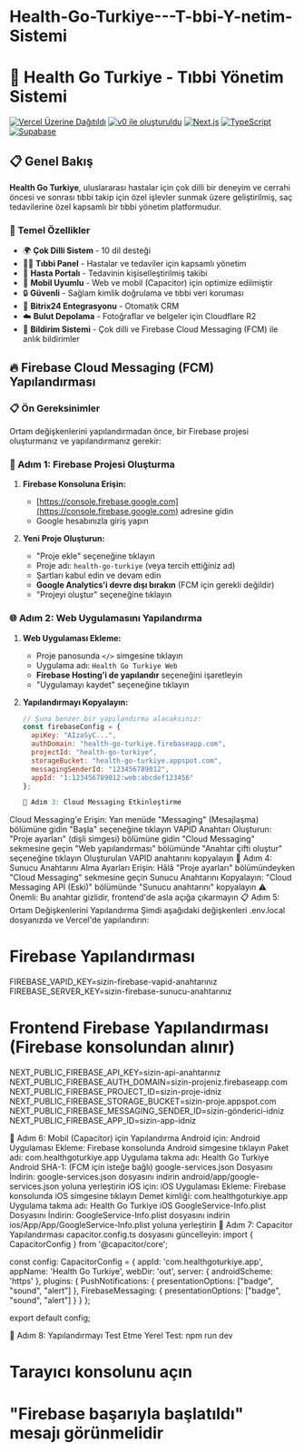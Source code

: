# Health-Go-Turkiye---T-bbi-Y-netim-Sistemi
# 🏥 Health Go Turkiye - Tıbbi Yönetim Sistemi

[![Vercel Üzerine Dağıtıldı](https://img.shields.io/badge/Vercel%20Üzerine%20Dağıtıldı-Vercel-black?style=for-the-badge&logo=vercel)](https://vercel.com/diegaosxs-projects/v0-fitnessbookingapp3)
[![v0 ile oluşturuldu](https://img.shields.io/badge/v0.dev%20ile%20Oluşturuldu-black?style=for-the-badge)](https://v0.dev/chat/projects/H6UTs6rk1h1)
[![Next.js](https://img.shields.io/badge/Next.js-14-black?style=for-the-badge&logo=next.js)](https://nextjs.org/)
[![TypeScript](https://img.shields.io/badge/TypeScript-5-blue?style=for-the-badge&logo=typescript)](https://www.typescriptlang.org/)
[![Supabase](https://img.shields.io/badge/Supabase-Veritabanı-green?style=for-the-badge&logo=supabase)](https://supabase.com/)

## 📋 Genel Bakış

**Health Go Turkiye**, uluslararası hastalar için çok dilli bir deneyim ve cerrahi öncesi ve sonrası tıbbi takip için özel işlevler sunmak üzere geliştirilmiş, saç tedavilerine özel kapsamlı bir tıbbi yönetim platformudur.

### 🌟 Temel Özellikler

- 🌍 **Çok Dilli Sistem** - 10 dil desteği
- 👨‍⚕️ **Tıbbi Panel** - Hastalar ve tedaviler için kapsamlı yönetim
- 👤 **Hasta Portalı** - Tedavinin kişiselleştirilmiş takibi
- 📱 **Mobil Uyumlu** - Web ve mobil (Capacitor) için optimize edilmiştir
- 🔒 **Güvenli** - Sağlam kimlik doğrulama ve tıbbi veri koruması
- 🔗 **Bitrix24 Entegrasyonu** - Otomatik CRM
- ☁️ **Bulut Depolama** - Fotoğraflar ve belgeler için Cloudflare R2
- 🔔 **Bildirim Sistemi** - Çok dilli ve Firebase Cloud Messaging (FCM) ile anlık bildirimler

## 🔥 Firebase Cloud Messaging (FCM) Yapılandırması

### 📋 Ön Gereksinimler

Ortam değişkenlerini yapılandırmadan önce, bir Firebase projesi oluşturmanız ve yapılandırmanız gerekir:

### 🚀 Adım 1: Firebase Projesi Oluşturma

1. **Firebase Konsoluna Erişin:**
   - [https://console.firebase.google.com](https://console.firebase.google.com) adresine gidin
   - Google hesabınızla giriş yapın

2. **Yeni Proje Oluşturun:**
   - "Proje ekle" seçeneğine tıklayın
   - Proje adı: `health-go-turkiye` (veya tercih ettiğiniz ad)
   - Şartları kabul edin ve devam edin
   - **Google Analytics'i devre dışı bırakın** (FCM için gerekli değildir)
   - "Projeyi oluştur" seçeneğine tıklayın

### 🌐 Adım 2: Web Uygulamasını Yapılandırma

1. **Web Uygulaması Ekleme:**
   - Proje panosunda `</>` simgesine tıklayın
   - Uygulama adı: `Health Go Turkiye Web`
   - **Firebase Hosting'i de yapılandır** seçeneğini işaretleyin
   - "Uygulamayı kaydet" seçeneğine tıklayın

2. **Yapılandırmayı Kopyalayın:**
   ```javascript
   // Şuna benzer bir yapılandırma alacaksınız:
   const firebaseConfig = {
     apiKey: "AIzaSyC...",
     authDomain: "health-go-turkiye.firebaseapp.com",
     projectId: "health-go-turkiye",
     storageBucket: "health-go-turkiye.appspot.com",
     messagingSenderId: "123456789012",
     appId: "1:123456789012:web:abcdef123456"
   };

   📱 Adım 3: Cloud Messaging Etkinleştirme
Cloud Messaging'e Erişin:
Yan menüde "Messaging" (Mesajlaşma) bölümüne gidin
"Başla" seçeneğine tıklayın
VAPID Anahtarı Oluşturun:
"Proje ayarları" (dişli simgesi) bölümüne gidin
"Cloud Messaging" sekmesine geçin
"Web yapılandırması" bölümünde "Anahtar çifti oluştur" seçeneğine tıklayın
Oluşturulan VAPID anahtarını kopyalayın
🔑 Adım 4: Sunucu Anahtarını Alma
Ayarları Erişin:
Hâlâ "Proje ayarları" bölümündeyken
"Cloud Messaging" sekmesine geçin
Sunucu Anahtarını Kopyalayın:
"Cloud Messaging API (Eski)" bölümünde
"Sunucu anahtarını" kopyalayın
⚠️ Önemli: Bu anahtar gizlidir, frontend'de asla açığa çıkarmayın
📋 Adım 5: Ortam Değişkenlerini Yapılandırma
Şimdi aşağıdaki değişkenleri .env.local dosyanızda ve Vercel'de yapılandırın:

# Firebase Yapılandırması
FIREBASE_VAPID_KEY=sizin-firebase-vapid-anahtarınız
FIREBASE_SERVER_KEY=sizin-firebase-sunucu-anahtarınız

# Frontend Firebase Yapılandırması (Firebase konsolundan alınır)
NEXT_PUBLIC_FIREBASE_API_KEY=sizin-api-anahtarınız
NEXT_PUBLIC_FIREBASE_AUTH_DOMAIN=sizin-projeniz.firebaseapp.com
NEXT_PUBLIC_FIREBASE_PROJECT_ID=sizin-proje-idniz
NEXT_PUBLIC_FIREBASE_STORAGE_BUCKET=sizin-proje.appspot.com
NEXT_PUBLIC_FIREBASE_MESSAGING_SENDER_ID=sizin-gönderici-idniz
NEXT_PUBLIC_FIREBASE_APP_ID=sizin-app-idniz

📱 Adım 6: Mobil (Capacitor) için Yapılandırma
Android için:
Android Uygulaması Ekleme:
Firebase konsolunda Android simgesine tıklayın
Paket adı: com.healthgoturkiye.app
Uygulama takma adı: Health Go Turkiye Android
SHA-1: (FCM için isteğe bağlı)
google-services.json Dosyasını İndirin:
google-services.json dosyasını indirin
android/app/google-services.json yoluna yerleştirin
iOS için:
iOS Uygulaması Ekleme:
Firebase konsolunda iOS simgesine tıklayın
Demet kimliği: com.healthgoturkiye.app
Uygulama takma adı: Health Go Turkiye iOS
GoogleService-Info.plist Dosyasını İndirin:
GoogleService-Info.plist dosyasını indirin
ios/App/App/GoogleService-Info.plist yoluna yerleştirin
🔧 Adım 7: Capacitor Yapılandırması
capacitor.config.ts dosyasını güncelleyin:
import { CapacitorConfig } from '@capacitor/core';

const config: CapacitorConfig = {
  appId: 'com.healthgoturkiye.app',
  appName: 'Health Go Turkiye',
  webDir: 'out',
  server: {
    androidScheme: 'https'
  },
  plugins: {
    PushNotifications: {
      presentationOptions: ["badge", "sound", "alert"]
    },
    FirebaseMessaging: {
      presentationOptions: ["badge", "sound", "alert"]
    }
  }
};

export default config;

🔧 Adım 8: Yapılandırmayı Test Etme
Yerel Test:
npm run dev
# Tarayıcı konsolunu açın
# "Firebase başarıyla başlatıldı" mesajı görünmelidir
